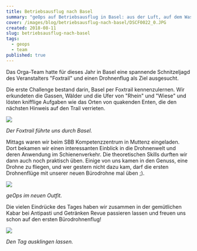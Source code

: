 ```yaml
---
title: Betriebsausflug nach Basel
summary: "geOps auf Betriebsausflug in Basel: aus der Luft, auf dem Wasser und auf Land"
cover: /images/blog/betriebsausflug-nach-basel/DSCF0022_0.JPG
created: 2018-08-11
slug: betriebsausflug-nach-basel
tags:
  - geops
  - team
published: true
---
```


Das Orga-Team hatte für dieses Jahr in Basel eine spannende Schnitzeljagd des Veranstalters "Foxtrail" und einen Drohnenflug als Ziel ausgesucht.

Die erste Challenge bestand darin, Basel per Foxtrail kennenzulernen. Wir erkundeten die Gassen, Wälder und die Ufer von "Rhein" und "Wiese" und lösten knifflige Aufgaben wie das Orten von quakenden Enten, die den nächsten Hinweis auf den Trail verrieten.

![](/images/blog/betriebsausflug-nach-basel/DSCF0012_0.JPG)

_Der Foxtrail führte uns durch Basel._

Mittags waren wir beim SBB Kompetenzzentrum in Muttenz eingeladen. Dort bekamen wir einen interessanten Einblick in die Drohnenwelt und deren Anwendung im Schienenverkehr. Die theoretischen Skills durften wir dann auch noch praktisch üben. Einige von uns kamen in den Genuss, eine Drohne zu fliegen, und wer gestern nicht dazu kam, darf die ersten Drohnenflüge mit unserer neuen Bürodrohne mal üben ;).

![](/images/blog/betriebsausflug-nach-basel/DJI_0014_0.JPG)

_geOps im neuen Outfit._

Die vielen Eindrücke des Tages haben wir zusammen in der gemütlichen Kabar bei Antipasti und Getränken Revue passieren lassen und freuen uns schon auf den ersten Bürodrohnenflug!

![](/images/blog/betriebsausflug-nach-basel/DSCF0031.JPG)

_Den Tag ausklingen lassen._
